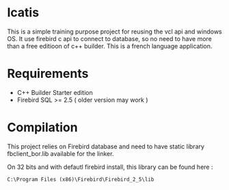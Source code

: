 # Icatis

This is a simple training purpose project for reusing the
vcl api and windows OS. It use firebird c api to connect
to database, so no need to have more than a free editioon
of c++ builder. This is a french language application. 

# Requirements

* C++ Builder Starter edition
* Firebird SQL >= 2.5 ( older version may work )

# Compilation

This project relies on Firebird database and need to
have static library fbclient_bor.lib available for the
linker.

On 32 bits and with defautl firebird install, this library
can be found here :

	C:\Program Files (x86)\Firebird\Firebird_2_5\lib

